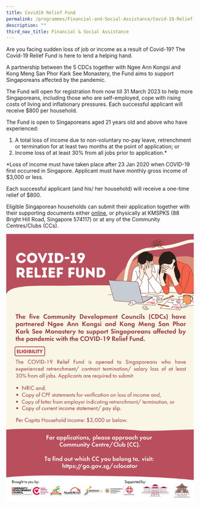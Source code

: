 ```yaml
---
title: Covid19 Relief Fund
permalink: /programmes/Financial-and-Social-Assistance/Covid-19-Relief-Fund
description: ""
third_nav_title: Financial & Social Assistance
---
```

Are you facing sudden loss of job or income as a result of Covid-19? The Covid-19 Relief Fund is here to lend a helping hand.

A partnership between the 5 CDCs together with Ngee Ann Kongsi and Kong Meng San Phor Kark See Monastery, the Fund aims to support Singaporeans affected by the pandemic.

The Fund will open for registration from now till 31 March 2023 to help more Singaporeans, including those who are self-employed, cope with rising costs of living and inflationary pressures. Each successful applicant will receive $800 per household. 

The Fund is open to Singaporeans aged 21 years old and above who have experienced:

1. A total loss of income due to non-voluntary no-pay leave, retrenchment or termination for at least two months at the point of application; or
2. Income loss of at least 30% from all jobs prior to application.*  

*Loss of income must have taken place after 23 Jan 2020 when COVID-19 first occurred in Singapore. Applicant must have monthly gross income of $3,000 or less.

Each successful applicant (and his/ her household) will receive a one-time relief of $800.

Eligible Singaporean households can submit their application together with their supporting documents either [online](https://form.gov.sg/#!/6246bdd6e4c02900120e27cf), or physically at KMSPKS (88 Bright Hill Road, Singapore 574117) or at any of the Community Centres/Clubs (CCs).

![](/images/COVID-19%20Relief%20Fund.png)